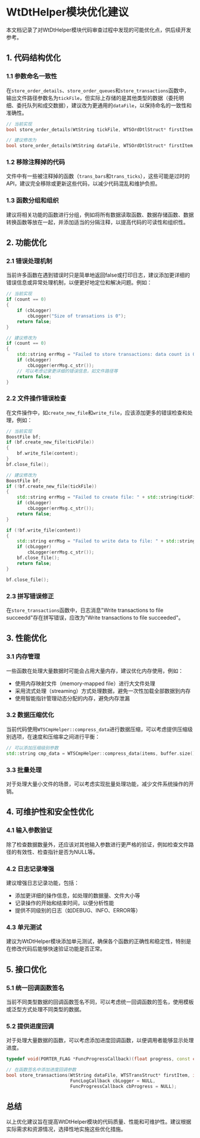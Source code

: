 # WtDtHelper模块优化建议

本文档记录了对WtDtHelper模块代码审查过程中发现的可能优化点，供后续开发参考。

## 1. 代码结构优化

### 1.1 参数命名一致性

在`store_order_details`、`store_order_queues`和`store_transactions`函数中，输出文件路径参数名为`tickFile`，但实际上存储的是其他类型的数据（委托明细、委托队列和成交数据），建议改为更通用的`dataFile`，以保持命名的一致性和准确性。

```cpp
// 当前实现
bool store_order_details(WtString tickFile, WTSOrdDtlStruct* firstItem, int count, FuncLogCallback cbLogger);

// 建议修改为
bool store_order_details(WtString dataFile, WTSOrdDtlStruct* firstItem, int count, FuncLogCallback cbLogger);
```

### 1.2 移除注释掉的代码

文件中有一些被注释掉的函数（`trans_bars`和`trans_ticks`），这些可能是过时的API，建议完全移除或更新这些代码，以减少代码混乱和维护负担。

### 1.3 函数分组和组织

建议将相关功能的函数进行分组，例如将所有数据读取函数、数据存储函数、数据转换函数等放在一起，并添加适当的分隔注释，以提高代码的可读性和组织性。

## 2. 功能优化

### 2.1 错误处理机制

当前许多函数在遇到错误时只是简单地返回false或打印日志，建议添加更详细的错误信息或异常处理机制，以便更好地定位和解决问题。例如：

```cpp
// 当前实现
if (count == 0)
{
    if (cbLogger)
        cbLogger("Size of transations is 0");
    return false;
}

// 建议修改为
if (count == 0)
{
    std::string errMsg = "Failed to store transactions: data count is 0";
    if (cbLogger)
        cbLogger(errMsg.c_str());
    // 可以考虑记录更详细的错误信息，如文件路径等
    return false;
}
```

### 2.2 文件操作错误检查

在文件操作中，如`create_new_file`和`write_file`，应该添加更多的错误检查和处理，例如：

```cpp
// 当前实现
BoostFile bf;
if (bf.create_new_file(tickFile))
{
    bf.write_file(content);
}
bf.close_file();

// 建议修改为
BoostFile bf;
if (!bf.create_new_file(tickFile))
{
    std::string errMsg = "Failed to create file: " + std::string(tickFile);
    if (cbLogger)
        cbLogger(errMsg.c_str());
    return false;
}

if (!bf.write_file(content))
{
    std::string errMsg = "Failed to write data to file: " + std::string(tickFile);
    if (cbLogger)
        cbLogger(errMsg.c_str());
    bf.close_file();
    return false;
}

bf.close_file();
```

### 2.3 拼写错误修正

在`store_transactions`函数中，日志消息"Write transactions to file succeedd"存在拼写错误，应改为"Write transactions to file succeeded"。

## 3. 性能优化

### 3.1 内存管理

一些函数在处理大量数据时可能会占用大量内存，建议优化内存使用，例如：

- 使用内存映射文件（memory-mapped file）进行大文件处理
- 采用流式处理（streaming）方式处理数据，避免一次性加载全部数据到内存
- 使用智能指针管理动态分配的内存，避免内存泄漏

### 3.2 数据压缩优化

当前代码使用`WTSCmpHelper::compress_data`进行数据压缩，可以考虑提供压缩级别选项，在速度和压缩率之间进行平衡：

```cpp
// 可以添加压缩级别参数
std::string cmp_data = WTSCmpHelper::compress_data(items, buffer.size(), compressionLevel);
```

### 3.3 批量处理

对于处理大量小文件的场景，可以考虑实现批量处理功能，减少文件系统操作的开销。

## 4. 可维护性和安全性优化

### 4.1 输入参数验证

除了检查数据数量外，还应该对其他输入参数进行更严格的验证，例如检查文件路径的有效性、检查指针是否为NULL等。

### 4.2 日志记录增强

建议增强日志记录功能，包括：

- 添加更详细的操作信息，如处理的数据量、文件大小等
- 记录操作的开始和结束时间，以便分析性能
- 提供不同级别的日志（如DEBUG、INFO、ERROR等）

### 4.3 单元测试

建议为WtDtHelper模块添加单元测试，确保各个函数的正确性和稳定性，特别是在修改代码后能够快速验证功能是否正常。

## 5. 接口优化

### 5.1 统一回调函数签名

当前不同类型数据的回调函数签名不同，可以考虑统一回调函数的签名，使用模板或泛型方式处理不同类型的数据。

### 5.2 提供进度回调

对于处理大量数据的函数，可以考虑添加进度回调函数，以便调用者能够显示处理进度。

```cpp
typedef void(PORTER_FLAG *FuncProgressCallback)(float progress, const char* message);

// 在函数签名中添加进度回调参数
bool store_transactions(WtString dataFile, WTSTransStruct* firstItem, int count, 
                        FuncLogCallback cbLogger = NULL, 
                        FuncProgressCallback cbProgress = NULL);
```

## 总结

以上优化建议旨在提高WtDtHelper模块的代码质量、性能和可维护性。建议根据实际需求和资源情况，选择性地实施这些优化措施。
